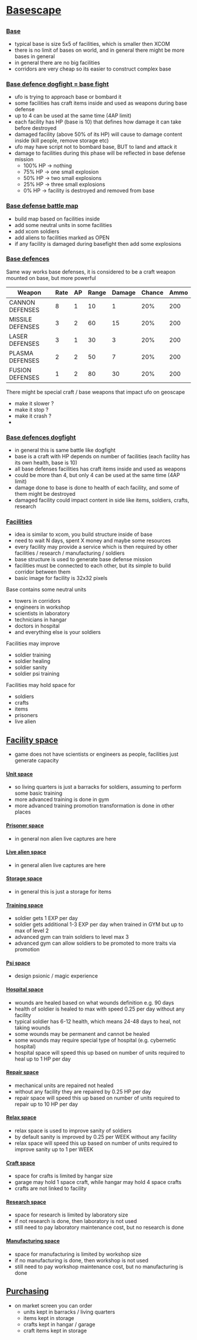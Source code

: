 
# [Basescape]()

## 

### [Base]()

- typical base is size 5x5 of facilities, which is smaller then XCOM
- there is no limit of bases on world, and in general there might be more bases in general
- in general there are no big facilities
- corridors are very cheap so its easier to construct complex base

### [Base defence dogfight = base fight]()

- ufo is trying to approach base or bombard it
- some facilities has craft items inside and used as weapons during base defense 
- up to 4 can be used at the same time (4AP limit)
- each facility has HP (base is 10) that defines how damage it can take before destroyed
- damaged facility (above 50% of its HP) will cause to damage content inside (kill people, remove storage etc)
- ufo may have script not to bombard base, BUT to land and attack it
- damage to facilities during this phase will be reflected in base defense mission
  - 100% HP -> nothing
  - 75% HP -> one small explosion
  - 50% HP -> two small explosions
  - 25% HP -> three small explosions
  - 0% HP -> facility is destroyed and removed from base

### [Base defense battle map]()

- build map based on facilities inside
- add some neutral units in some facilities
- add xcom soldiers
- add aliens to facilities marked as OPEN 
- if any facility is damaged during basefight then add some explosions


### [Base defences]()

Same way works base defenses, it is considered to be a craft weapon mounted on base, but more powerful

| Weapon           | Rate | AP | Range | Damage | Chance | Ammo | 
|------------------|------|----|-------|--------|--------|------|
| CANNON DEFENSES  | 8    | 1  | 10    | 1      | 20%    | 200  |
| MISSILE DEFENSES | 3    | 2  | 60    | 15     | 20%    | 200  |
| LASER DEFENSES   | 3    | 1  | 30    | 3      | 20%    | 200  |
| PLASMA DEFENSES  | 2    | 2  | 50    | 7      | 20%    | 200  |
| FUSION DEFENSES  | 1    | 2  | 80    | 30     | 20%    | 200  |

There might be special craft / base weapons that impact ufo on geoscape
- make it slower ?
- make it stop ?
- make it crash ?
- 

### [Base defences dogfight]()

- in general this is same battle like dogfight
- base is a craft with HP depends on number of facilities (each facility has its own health, base is 10)
- all base defenses facilities has craft items inside and used as weapons
- could be more than 4, but only 4 can be used at the same time (4AP limit)
- damage done to base is done to health of each facility, and some of them might be destroyed
- damaged facility could impact content in side like items, soldiers, crafts, research

### [Facilities]()

- idea is similar to xcom, you build structure inside of base
- need to wait N days, spent X money and maybe some resources
- every facility may provide a service which is then required by other facilities / research / manufacturing / soldiers
- base structure is used to generate base defense mission 
- facilities must be connected to each other, but its simple to build corridor between them
- basic image for facility is 32x32 pixels

Base contains some neutral units 
  - towers in corridors
  - engineers in workshop
  - scientists in laboratory
  - technicians in hangar
  - doctors in hospital
  - and everything else is your soldiers

Facilities may improve
  - soldier training
  - soldier healing
  - soldier sanity
  - soldier psi training

Facilities may hold space for
  - soldiers
  - crafts
  - items
  - prisoners
  - live alien

## [Facility space]()

- game does not have scientists or engineers as people, facilities just generate capacity

#### [Unit space]()

- so living quarters is just a barracks for soldiers, assuming to perform some basic training
- more advanced training is done in gym
- more advanced training promotion transformation is done in other places

#### [Prisoner space]()

- in general non alien live captures are here

#### [Live alien space]()

- in general alien live captures are here

#### [Storage space]()

- in general this is just a storage for items

#### [Training space]()

- soldier gets 1 EXP per day
- soldier gets additional 1-3 EXP per day when trained in GYM but up to max of level 2
- advanced gym can train soldiers to level max 3
- advanced gym can allow soldiers to be promoted to more traits via promotion

#### [Psi space]()
 
- design psionic / magic experience 
 
#### [Hospital space]()

- wounds are healed based on what wounds definition e.g. 90 days
- health of soldier is healed to max with speed 0.25 per day without any facility
- typical soldier has 6-12 health, which means 24-48 days to heal, not taking wounds 
- some wounds may be permanent and cannot be healed
- some wounds may require special type of hospital (e.g. cybernetic hospital)
- hospital space will speed this up based on number of units required to heal up to 1 HP per day

#### [Repair space]()

- mechanical units are repaired not healed
- without any facility they are repaired by 0.25 HP per day
- repair space will speed this up based on number of units required to repair up to 10 HP per day

#### [Relax space]()

- relax space is used to improve sanity of soldiers
- by default sanity is improved by 0.25 per WEEK without any facility
- relax space will speed this up based on number of units required to improve sanity up to 1 per WEEK

#### [Craft space]()

- space for crafts is limited by hangar size
- garage may hold 1 space craft, while hangar may hold 4 space crafts
- crafts are not linked to facility

#### [Research space]()

- space for research is limited by laboratory size
- if not research is done, then laboratory is not used
- still need to pay laboratory maintenance cost, but no research is done

#### [Manufacturing space]()

- space for manufacturing is limited by workshop size
- if no manufacturing is done, then workshop is not used
- still need to pay workshop maintenance cost, but no manufacturing is done






## [Purchasing]()

- on market screen you can order
  - units         kept in barracks / living quarters
  - items         kept in storage
  - crafts        kept in hangar / garage
  - craft items   kept in storage